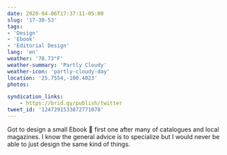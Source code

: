 ```yaml
---
date: 2020-04-06T17:37:11-05:00
slug: '17-30-53'
tags:
- 'Design'
- 'Ebook'
- 'Editorial Design'
lang: 'en'
weather: '78.73°F'
weather-summary: 'Partly Cloudy'
weather-icon: 'partly-cloudy-day'
location: '25.7554,-100.4023'
photos:

syndication_links:
    - https://brid.gy/publish/twitter
tweet_id: '1247291533872771078'
---
```

Got to design a small Ebook 🙂 first one after many of catalogues and local magazines. I know the general advice is to specialize but I would never be able to just design the same kind of things.

  